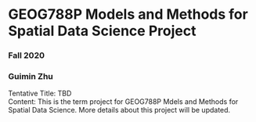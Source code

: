 # GEOG788P Models and Methods for Spatial Data Science Project
### Fall 2020
### Guimin Zhu

Tentative Title: TBD  
Content: This is the term project for GEOG788P Mdels and Methods for Spatial Data Science. More details about this project will be updated.
